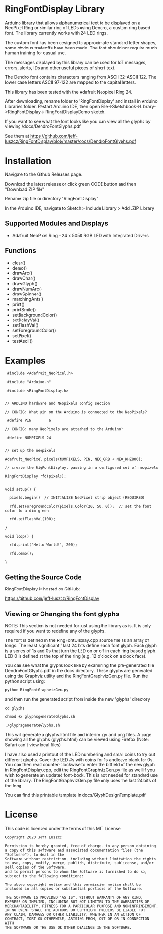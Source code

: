 # RingFontDisplay Library

Arduino library that allows alphanumerical text to be displayed on a NeoPixel Ring or similar ring of LEDs using Dendro, a custom ring based font. The library currently works with 24 LED rings.

The custom font has been designed to approximate standard letter shapes, some obvious tradeoffs have been made. The font should not require much human training for casual use.

The messages displayed by this library can be used for IoT messages, errors, alerts, IDs and other useful pieces of short text.

The Dendro font contains characters ranging from ASCII 32-ASCII 122. The lower case letters ASCII 97-122 are mapped to the capital letters. 

This library has been tested with the Adafruit Neopixel Ring 24. 

After downloading, rename folder to 'RingFontDisplay' and install in Arduino Libraries folder. Restart Arduino IDE, then open File->Sketchbook->Library->RingFontDisplay-> RingFontDisplayDemo sketch.

If you want to see what the font looks like you can view all the glyphs by viewing /docs/DendroFontGlyphs.pdf 

See them at https://github.com/jeff-luszcz/RingFontDisplay/blob/master/docs/DendroFontGlyphs.pdf

# Installation

Navigate to the Github Releases page.

Download the latest release or click green CODE button and then "Download ZIP file"

Rename zip file or directory "RingFontDisplay"

In the Arduino IDE, navigate to Sketch > Include Library > Add .ZIP Library


## Supported Modules and Displays
* Adafruit NeoPixel Ring - 24 x 5050 RGB LED with Integrated Drivers

## Functions
* clear()
* demo()
* drawArc()
* drawChar()
* drawGlyph()
* drawNumArc()
* drawSpinner()
* marchingAnts()
* print()
* printSmile()
* setBackgroundColor()
* setDelayVal()
* setFlashVal()
* setForegroundColor()
* setPixel()
* testAscii()

# Examples

```
 #include <Adafruit_NeoPixel.h>

 #include "Arduino.h"

 #include <RingFontDisplay.h>


// ARDUINO hardware and Neopixels Config section

// CONFIG: What pin on the Arduino is connected to the NeoPixels?

 #define PIN        6

// CONFIG: many NeoPixels are attached to the Arduino?

 #define NUMPIXELS 24


// set up the neopixels

Adafruit_NeoPixel pixels(NUMPIXELS, PIN, NEO_GRB + NEO_KHZ800);

// create the RigFontDisplay, passing in a configured set of neopixels

RingFontDisplay rfd(pixels);


void setup() {

  pixels.begin(); // INITIALIZE NeoPixel strip object (REQUIRED)

  rfd.setForegroundColor(pixels.Color(20, 50, 0));  // set the font color to a dim green
  
  rfd.setFlashVal(100);

}

void loop() {

  rfd.print("Hello World!", 200);

  rfd.demo();

}
```

## Getting the Source Code

RingFontDisplay is hosted on GitHub:

https://github.com/jeff-luszcz/RingFontDisplay


## Viewing or Changing the font glyphs

NOTE: This section is not needed for just using the library as is. It is only required if you want to redefine any of the glyphs.
 
The font is defined in the RingFontDisplay.cpp source file as an array of longs. The least significant / last 24 bits define each font glyph. Each glyph is a series of 1s and 0s that turn the LED on or off in each ring based glyph. LED 0 is defined at the top of the ring (e.g. 12 o'clock on a clock face).

You can see what the glyphs look like by examining the pre-generated file DendroFontGlyphs.pdf in the docs directory. These glyphs are generated using the Graphviz utility and the RingFontGraphvizGen.py file. Run the python script using:

`python RingFontGraphvizGen.py
`

and then run the generated script from inside the new 'glyphs' directory

`cd glyphs`

`chmod +x glyphsgenerateGlyphs.sh`

`./glyphsgenerateGlyphs.sh`


This will generate a glyphs.html file and interim .gv and png files. 
A page showing all the glyphs (glyphs.html) can be viewed using Firefox (Note: Safari can't view local files)

I have also used a printout of the LED numbering and small coins to try out different glyphs. Cover the LED #s with coins for 1s andleave blank for 0s. You can then read counter-clockwise to enter the bitfield of the new glyph in RingFontDisplay.cpp, edit the RingFontGraphvizGen.py file as well if you wish to generate an updated font-book. This is not needed for standard use of the library. The RingFontGraphvizGen.py file only uses the last 24 bits of the long.

You can find this printable template in docs/GlyphDesignTemplate.pdf


# License
This code is licensed under the terms of this MIT License

```
Copyright 2020 Jeff Luszcz

Permission is hereby granted, free of charge, to any person obtaining a copy of this software and associated documentation files (the "Software"), to deal in the
Software without restriction, including without limitation the rights to use, copy, modify, merge, publish, distribute, sublicense, and/or sell copies of the Software,
and to permit persons to whom the Software is furnished to do so, subject to the following conditions:

The above copyright notice and this permission notice shall be included in all copies or substantial portions of the Software.
  
THE SOFTWARE IS PROVIDED "AS IS", WITHOUT WARRANTY OF ANY KIND, EXPRESS OR IMPLIED, INCLUDING BUT NOT LIMITED TO THE WARRANTIES OF
MERCHANTABILITY, FITNESS FOR A PARTICULAR PURPOSE AND NONINFRINGEMENT. IN NO EVENT SHALL THE AUTHORS OR COPYRIGHT HOLDERS BE LIABLE FOR
ANY CLAIM, DAMAGES OR OTHER LIABILITY, WHETHER IN AN ACTION OF CONTRACT, TORT OR OTHERWISE, ARISING FROM, OUT OF OR IN CONNECTION WITH
THE SOFTWARE OR THE USE OR OTHER DEALINGS IN THE SOFTWARE.
```
  
